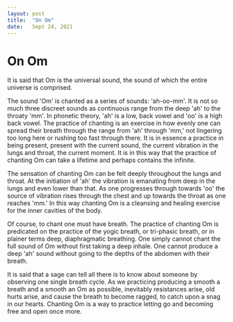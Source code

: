 ```yaml
---
layout: post
title:  "On Om"
date:   Sept 24, 2021
---
```


# On Om

It is said that Om is the universal sound, the sound of which the entire
universe is comprised.

The sound 'Om' is chanted as a series of sounds: 'ah-oo-mm'.  It is not so much
three discreet sounds as continuous range from the deep 'ah' to the throaty
'mm'.  In phonetic theory, 'ah' is a low, back vowel and 'oo' is a high back
vowel.  The practice of chanting is an exercise in how evenly one can spread
their breath through the range from 'ah' through 'mm,' not lingering too long
here or rushing too fast through there.  It is in essence a practice in being
present, present with the current sound, the current vibration in the lungs and
throat, the current moment.  It is in this way that the practice of chanting Om
can take a lifetime and perhaps contains the infinite.

The sensation of chanting Om can be felt deeply throughout the lungs and throat.
At the initiation of 'ah' the vibration is emanating from deep in the lungs and
even lower than that.  As one progresses through towards 'oo' the source of
vibration rises through the chest and up towards the throat as one reaches 'mm.'
In this way chanting Om is a cleansing and healing exercise for the inner
cavities of the body.

Of course, to chant one must have breath.  The practice of chanting Om is
predicated on the practice of the yogic breath, or tri-phasic breath, or in
plainer terms deep, diaphragmatic breathing.  One simply cannot chant the full
sound of Om without first taking a deep inhale.  One cannot produce a deep 'ah'
sound without going to the depths of the abdomen with their breath.

It is said that a sage can tell all there is to know about someone by observing
one single breath cycle.  As we practicing producing a smooth a breath and a
smooth an Om as possible, inevitably resistances arise, old hurts arise, and
cause the breath to become ragged, to catch upon a snag in our hearts.  Chanting
Om is a way to practice letting go and becoming free and open once more.
